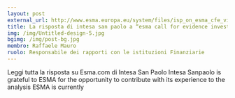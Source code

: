```yaml
---
layout: post
external_url: http://www.esma.europa.eu/system/files/isp_on_esma_cfe_virtual_currencies_july_2015.pdf
title: La risposta di intesa san paolo a “esma call for evidence investment using virtual currency"
img: /img/Untitled-design-5.jpg
bgimg: /img/post-bg.jpg
membro: Raffaele Mauro
ruolo: Responsabile dei rapporti con le istituzioni Finanziarie
---
```


Leggi tutta la risposta su Esma.com di Intesa San Paolo Intesa Sanpaolo is grateful to ESMA for the opportunity to contribute with its experience to the analysis ESMA is currently
